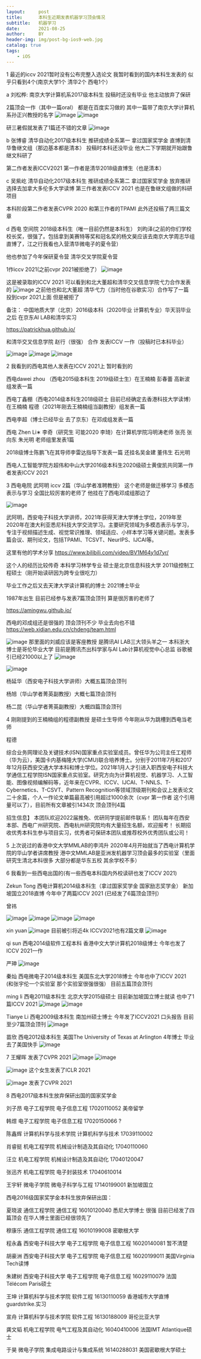 ```yaml
---
layout:     post
title:      本科生近期发表机器学习顶会情况
subtitle:   机器学习
date:       2021-08-25
author:     BY
header-img: img/post-bg-ios9-web.jpg
catalog: true
tags:
    - iOS
---
```

1 最近的iccv 2021暂时没有公布完整入选论文 我暂时看到的国内本科生发表的 似乎只看到4个(南京大学1个 清华2个 西电1个）

a 刘松桦: 南京大学计算机系2017级本科生  投稿时还没有毕业 他主动放弃了保研

2篇顶会一作（其中一篇oral） 都是在百度实习做的  其中一篇带了南京大学计算机系孙正兴教授的名字 
![image](https://user-images.githubusercontent.com/24884878/130875678-95e13039-9560-4d10-a00b-35a930dba7f7.png)
![image](https://user-images.githubusercontent.com/24884878/130875699-a0036dbe-785b-4ec9-8418-3a535c9a0c4d.png)


研三暑假就发表了1篇还不错的文章
![image](https://user-images.githubusercontent.com/24884878/130875605-921bfafe-f7cf-4ec5-99e8-64bc5af6d8b9.png)



b 张博睿 清华自动化2017级本科生 推研成绩全系第一 拿过国家奖学金 直博到清华鲁继文组（那边基本都是清本） 投稿时本科还没毕业 他大二下学期就开始跟鲁继文科研了

第二作者发表ICCV2021 第一作者是清华2018级直博生（也是清本）

c 吴紫屹 清华自动化2017级本科生 推研成绩全系第二 拿过国家奖学金  放弃推研 选择去加拿大多伦多大学读博 第三作者发表ICCV 2021 也是在鲁继文组做的科研项目 

本科阶段第二作者发表CVPR 2020 和第三作者的TPAMI   此外还投稿了两三篇文章


d 西电 空间院 2018级本科生（唯一目前仍然是本科生） 刘昀泽(之前的你们学校校长奖，很强了。包括拿到美赛特等奖和冠名奖的杨文昊应该去南京大学周志华组直博了，江之行我看也入营清华微电子的夏令营）


他也参加了今年保研夏令营 清华交叉学院夏令营

1作iccv 2021(之前cvpr 2021被拒绝了）
![image](https://user-images.githubusercontent.com/24884878/130670555-2afbb458-ed13-4513-b948-6790fba58e12.png)


这是被录取的ICCV 2021 可以看到和北大董超和清华交叉信息学院弋力合作发表的
![image](https://user-images.githubusercontent.com/24884878/130671378-1a53b953-7474-4322-ab5f-06a44545feb4.png)
之前他也和北大董超 清华弋力（当时他在谷歌实习）合作写了一篇 投到cvpr 2021上面 但是被拒了


备注：
中国地质大学（北京）2016级本科（2020毕业 计算机专业）华天羽毕业之后 在京东AI LAB和清华实习

https://patrickhua.github.io/

和清华交叉信息学院 赵行（很强） 合作 发表ICCV 一作（投稿时已本科毕业）

![image](https://user-images.githubusercontent.com/24884878/130982371-135ce656-ebdf-4fc2-a21d-8dd3add85bad.png)
![image](https://user-images.githubusercontent.com/24884878/130982478-f95c6647-804e-4641-a789-8a9b185f931f.png)
![image](https://user-images.githubusercontent.com/24884878/130982530-34381da4-373f-4794-a5b8-8d18294ab61d.png)




2  我看到的西电其他人发表在ICCV 2021上  暂时看到的
 
 西电dawei zhou （西电2015级本科生 2019级硕士生）在王楠楠 彭春蕾 高新波 组发表一篇
 
 西电丁鑫棚（西电2014级本科生2018级硕士 目前已经确定去香港科技大学读博）在王楠楠 程德（2021年刚去王楠楠组当副教授）组发表一篇
 
 
 西电李超（博士已经毕业 去了京东）在邓成组发表一篇
 
 西电 Zhen Li∗ 李奇（研究生 可能2020 李琦）在计算机学院冯明涛老师 张亮 张向东 朱光明 老师组里发表1篇

 2018级博士陈鹏飞在其导师李雷达指导下发表一篇 还挂名吴金建 董伟生 石光明
 
 西电人工智能学院方超伟和中山大学2016级本科生2020级硕士黄俊凯共同第一作者发表ICCV 2021 
 
 
3 西电电院 武阿明 iccv 2篇（华山学者准聘教授）
这个老师是做迁移学习 多模态表示与学习 全国比较厉害的老师了 他挂在了西电邓成组那边了 

![image](https://user-images.githubusercontent.com/24884878/130673428-a87ff657-00fb-446b-ab08-56da0ad19c41.png)

武阿明，西安电子科技大学讲师，2021年获得天津大学博士学位，2019年至2020年在澳大利亚悉尼科技大学交流学习。主要研究领域为多模态表示与学习，专注于视频描述生成、视觉常识推理、领域适应、小样本学习等关键问题。发表多篇会议、期刊论文，包括TPAMI、TCSVT、NeurIPS、IJCAI等。

这里有他的学术分享  https://www.bilibili.com/video/BV1M64y1d7yr/ 


这个人的经历比较传奇
本科学习林学专业  硕士是北京信息科技大学 2011级控制工程硕士（刚开始读研因为跨专业很吃力）  

毕业工作之后又去天津大学读计算机的博士 2021博士毕业

1987年出生  目前已经参与发表7篇顶会顶刊 算是很厉害的老师了

https://amingwu.github.io/

西电的邓成组还是很强的 顶会顶刊不少 毕业去向也不错
https://web.xidian.edu.cn/chdeng/team.html

![image](https://user-images.githubusercontent.com/24884878/130673515-fcb4dc5f-f7fc-42b8-ad7a-8c7179d96df5.png)
那里面的刘威应该是客座教授 是腾讯AI LAB三大领头羊之一   本科浙大博士是哥伦毕业大学 目前是腾讯杰出科学家与AI Lab计算机视觉中心总监 谷歌被引已经21000以上了
![image](https://user-images.githubusercontent.com/24884878/130673634-befd2603-e3af-427c-a2eb-12744fe712cd.png)


![image](https://user-images.githubusercontent.com/24884878/130673866-282c6321-da39-47b2-b8c1-b9496e7ccca5.png)


杨延华（西安电子科技大学讲师）大概五篇顶会顶刊

杨旭（华山学者菁英副教授）大概七篇顶会顶刊 

杨二昆（华山学者菁英副教授）大概四篇顶会顶刊


4 
刚刚提到的王楠楠组的程德副教授 是硕士生导师 今年刚从华为跳槽到西电当老师

程德

综合业务网理论及关键技术(ISN)国家重点实验室成员。曾任华为公司主任工程师（华为云），美国卡内基梅隆大学(CMU)联合培养博士。分别于2011年7月和2017年12月获西安交通大学本科和博士学位。2021年1月人才引进入职西安电子科技大学通信工程学院ISN国家重点实验室。研究方向为计算机视觉、机器学习、人工智能、图像视频编解码等，近年来在CVPR、ICCV、IJCAI、T-NNLS、T-Cybernetics、T-CSVT、Pattern Recognition等领域顶级期刊和会议上发表论文二十余篇，个人一作论文单篇最高被引用超过1000余次（cvpr 第一作者 这个引用量可以了），目前所有文章被引1434次
顶会顶刊4篇

招生信息】
本团队欢迎2022届推免、优研同学提前邮件联系！
团队每年在西安本部、西电广州研究院、西电杭州研究院均有大量招生名额，欢迎报考！
长期招收优秀本科生参与项目实习，优秀者可保研本团队或推荐校外优秀团队或公司！

5 上次说过的香港中文大学MMLAB的李鸿升 2020年4月开始就当了西电计算机学院的华山学者讲席教授 港中文MMLAB是亚洲发机器学习顶会最多的实验室（里面研究生清北本科很多 大部分都是华东五校 其余学校不多）

6 我看到一些西电出国的(有一些西电本科国内外校读研也发了ICCV 2021)

Zekun Tong 西电计算机2014级本科生（拿过国家奖学金 国家励志奖学金） 新加坡国立2018直博 今年中了两篇ICCV 2021 (已经发了6篇顶会顶刊）

曾祎 

![image](https://user-images.githubusercontent.com/24884878/130830916-6bdddb7a-0ba0-4d97-bdf8-1c2c5eb4a49c.png)
![image](https://user-images.githubusercontent.com/24884878/130830954-678b7b61-9d8f-4cc9-89a0-18fc430d0cfa.png)
![image](https://user-images.githubusercontent.com/24884878/130831051-a5ea1d42-62ab-4d29-8cd4-a02269d150d5.png)
![image](https://user-images.githubusercontent.com/24884878/130831069-d5609bee-28e1-4919-82f9-ac7ae872e57d.png)

xin yuan 
![image](https://user-images.githubusercontent.com/24884878/130831338-0c24720e-183d-4407-bfa0-c664ec0227a2.png)
目前被引将近4k ICCV2021也有2篇文章
![image](https://user-images.githubusercontent.com/24884878/130831472-9218a395-7511-4ef6-b74a-a7da6efd20ea.png)

qi sun
西电2014级软件工程本科 香港中文大学计算机2018级博士 今年也发了ICCV 2021一作 

严珅
![image](https://user-images.githubusercontent.com/24884878/130832552-7eda40d0-8a7d-469d-8d21-54e945815279.png)

秦灿
西电微电子2014级本科生 美国东北大学2018博士 今年也中了ICCV 2021 (和张宇伦一个实验室 那个实验室很强很强） 目前五篇顶会顶刊

ming li
西电2011级本科生 北京大学2015级硕士 目前新加坡国立博士就读 也中了1篇ICCV 2021
![image](https://user-images.githubusercontent.com/24884878/130833108-5fba723e-63b8-4bef-982b-1e5942a92fbd.png)
![image](https://user-images.githubusercontent.com/24884878/130833147-80a3915d-0c48-45ae-816f-eb3e974c5df1.png)

Tianye Li
西电2009级本科生 南加州硕士博士 今年发了ICCV2021 口头报告 目前至少7篇顶会顶刊 
![image](https://user-images.githubusercontent.com/24884878/130834917-b731cd78-ef44-4780-9083-df8c8b1eb8ae.png)

苗欣
西电2012级本科生 美国The University of Texas at Arlington 4年博士 毕业去了美国快手
![image](https://user-images.githubusercontent.com/24884878/130835032-48e1af9d-6760-4ce3-bc1d-6962ed8bbce3.png)

7 
 王耀晖 发表了CVPR 2021
 ![image](https://user-images.githubusercontent.com/24884878/130988775-6a535928-adc4-48cd-9cd9-315ad24918f7.png)
![image](https://user-images.githubusercontent.com/24884878/130988821-89c3eee5-f80b-4c53-ab84-5c644d1181db.png)

![image](https://user-images.githubusercontent.com/24884878/130988976-6b87c4a7-de0c-40d3-aa3d-09fc834612e0.png)
这个女生发表了ICLR 2021

![image](https://user-images.githubusercontent.com/24884878/130990372-f42c2a45-9aea-485c-a3a8-a2988b653178.png)
发表了CVPR 2021

8 西电2017级本科生放弃保研出国的国家奖学金 

刘子昂	电子工程学院	电子信息工程	17020110052  美帝留学

韩煜	电子工程学院	电子信息工程	17020150066 ?

陈鑫辉	计算机科学与技术学院	计算机科学与技术	17039110002

肖睿挺	机电工程学院	机械设计制造及其自动化	17040110060

汪立	机电工程学院	机械设计制造及其自动化	17040120047 

张迅齐	机电工程学院	电子封装技术	17040610014

王宇轩	微电子学院	微电子科学与工程	17140199001  新加坡国立 

西电2016级国家奖学金本科生放弃保研出国：

夏晓波	通信工程学院	通信工程	16010120040 悉尼大学博士 很强 目前已经发了四篇顶会 在华人博士里面已经很领先了

穆康乐	通信工程学院	通信工程	16010199008 密歇根大学 

程永鑫	西安电子科技大学	电子工程学院	电子信息工程	16020140081 暂不清楚

胡豪洲	西安电子科技大学	电子工程学院	电子信息工程	16020199011 美国Virginia Tech读博 

朱建树	西安电子科技大学	电子工程学院	电子信息工程	16029110079 法国Télécom Paris硕士 

王坤	计算机科学与技术学院	软件工程	16130110059  香港城市大学直博 guardstrike.实习 

宣舟	计算机科学与技术学院	软件工程	16130188009 哥伦比亚大学

龚文韬	机电工程学院	电气工程及其自动化	16040410006 法国IMT Atlantique硕士

于昊	微电子学院	集成电路设计与集成系统	16140288031 美国密歇根大学硕士
